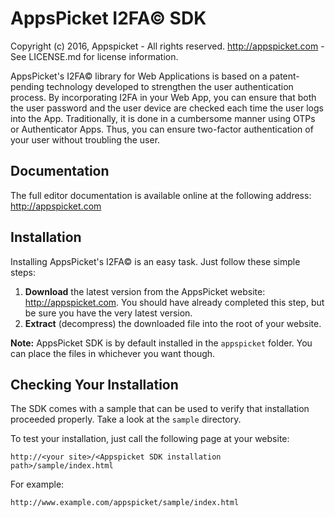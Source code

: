 AppsPicket I2FA© SDK
==========

Copyright (c) 2016, Appspicket - All rights reserved.
http://appspicket.com - See LICENSE.md for license information.

AppsPicket's I2FA© library for Web Applications is based on a patent-pending 
technology developed to strengthen the user authentication process. By incorporating I2FA 
in your Web App, you can ensure that both the user password and the user device are checked 
each time the user logs into the App. 
Traditionally, it is done in a cumbersome manner using OTPs or Authenticator Apps. 
Thus, you can ensure two-factor authentication of your user without troubling the user.

## Documentation

The full editor documentation is available online at the following address:
http://appspicket.com

## Installation

Installing AppsPicket's I2FA© is an easy task. Just follow these simple steps:

 1. **Download** the latest version from the AppsPicket website:
    http://appspicket.com. You should have already completed this step, but be
    sure you have the very latest version.
 2. **Extract** (decompress) the downloaded file into the root of your website.

**Note:** AppsPicket SDK is by default installed in the `appspicket` folder. You can
place the files in whichever you want though.

## Checking Your Installation

The SDK comes with a sample that can be used to verify that
installation proceeded properly. Take a look at the `sample` directory.

To test your installation, just call the following page at your website:

	http://<your site>/<Appspicket SDK installation path>/sample/index.html

For example:

	http://www.example.com/appspicket/sample/index.html
